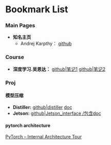 # Bookmark List

### Main Pages

* **知名主页**
  * Andrej Karpthy： [github](https://github.com/karpathy)





### Course

* **深度学习.吴恩达：**    [github|笔记1](https://github.com/fengdu78/deeplearning_ai_books)    [github|笔记2](https://github.com/Wasim37/deeplearning-assignment)



### Proj

#### 模型压缩

* **Distiller:**  [github|distiller](https://github.com/NervanaSystems/distiller)    [doc](https://nervanasystems.github.io/distiller)
* **Jetson:**  [github|Jetson_interface /包含doc](https://github.com/dusty-nv/jetson-inference)


#### pytorch architecture     
[PyTorch – Internal Architecture Tour](http://blog.christianperone.com/2018/03/pytorch-internal-architecture-tour/)

